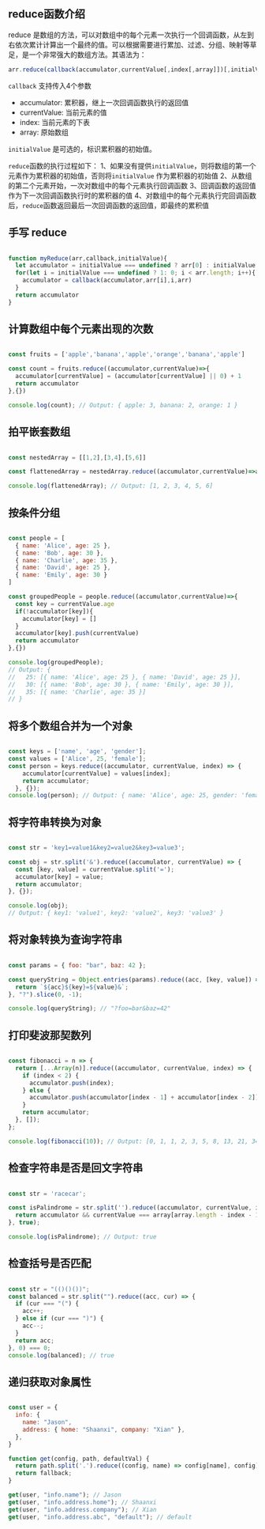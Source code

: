 ## reduce函数介绍

reduce 是数组的方法，可以对数组中的每个元素一次执行一个回调函数，从左到右依次累计计算出一个最终的值。可以根据需要进行累加、过滤、分组、映射等草足，是一个非常强大的数组方法。其语法为：

```js
arr.reduce(callback(accumulator,currentValue[,index[,array]])[,initialValue])
```

`callback` 支持传入4个参数
- accumulator: 累积器，继上一次回调函数执行的返回值
- currentValue: 当前元素的值
- index: 当前元素的下表
- array: 原始数组

`initialValue` 是可选的，标识累积器的初始值。

`reduce`函数的执行过程如下：
1、如果没有提供`initialValue`，则将数组的第一个元素作为累积器的初始值，否则将`initialValue` 作为累积器的初始值
2、从数组的第二个元素开始，一次对数组中的每个元素执行回调函数
3、回调函数的返回值作为下一次回调函数执行时的累积器的值
4、对数组中的每个元素执行完回调函数后，`reduce`函数返回最后一次回调函数的返回值，即最终的累积值

## 手写 reduce

```js

function myReduce(arr,callback,initialValue){
  let accumulator = initialValue === undefined ? arr[0] : initialValue
  for(let i = initialValue === undefined ? 1: 0; i < arr.length; i++){
    accumulator = callback(accumulator,arr[i],i,arr)
  }
  return accumulator
}

```

## 计算数组中每个元素出现的次数

```js

const fruits = ['apple','banana','apple','orange','banana','apple']

const count = fruits.reduce((accumulator,currentValue)=>{
  accumulator[currentValue] = (accumulator[currentValue] || 0) + 1
  return accumulator
},{})

console.log(count); // Output: { apple: 3, banana: 2, orange: 1 }
```

## 拍平嵌套数组

```js

const nestedArray = [[1,2],[3,4],[5,6]]

const flattenedArray = nestedArray.reduce((accumulator,currentValue)=>accumulator.concat(currentValue),[])

console.log(flattenedArray); // Output: [1, 2, 3, 4, 5, 6]

```


## 按条件分组

```js

const people = [
  { name: 'Alice', age: 25 },
  { name: 'Bob', age: 30 },
  { name: 'Charlie', age: 35 },
  { name: 'David', age: 25 },
  { name: 'Emily', age: 30 }
]

const groupedPeople = people.reduce((accumulator,currentValue)=>{
  const key = currentValue.age
  if(!accumulator[key]){
    accumulator[key] = []
  }
  accumulator[key].push(currentValue)
  return accumulator
},{})

console.log(groupedPeople);
// Output: {
//   25: [{ name: 'Alice', age: 25 }, { name: 'David', age: 25 }],
//   30: [{ name: 'Bob', age: 30 }, { name: 'Emily', age: 30 }],
//   35: [{ name: 'Charlie', age: 35 }]
// }

```

## 将多个数组合并为一个对象

```js

const keys = ['name', 'age', 'gender'];
const values = ['Alice', 25, 'female'];
const person = keys.reduce((accumulator, currentValue, index) => {
    accumulator[currentValue] = values[index];
    return accumulator;
  }, {});
console.log(person); // Output: { name: 'Alice', age: 25, gender: 'female' }

```

## 将字符串转换为对象

```js

const str = 'key1=value1&key2=value2&key3=value3';

const obj = str.split('&').reduce((accumulator, currentValue) => {
  const [key, value] = currentValue.split('=');
  accumulator[key] = value;
  return accumulator;
}, {});

console.log(obj);
// Output: { key1: 'value1', key2: 'value2', key3: 'value3' }

```

## 将对象转换为查询字符串

```js

const params = { foo: "bar", baz: 42 };

const queryString = Object.entries(params).reduce((acc, [key, value]) => {
  return `${acc}${key}=${value}&`;
}, "?").slice(0, -1);

console.log(queryString); // "?foo=bar&baz=42"

```

## 打印斐波那契数列

```js

const fibonacci = n => {
  return [...Array(n)].reduce((accumulator, currentValue, index) => {
    if (index < 2) {
      accumulator.push(index);
    } else {
      accumulator.push(accumulator[index - 1] + accumulator[index - 2]);
    }
    return accumulator;
  }, []);
};

console.log(fibonacci(10)); // Output: [0, 1, 1, 2, 3, 5, 8, 13, 21, 34]

```

## 检查字符串是否是回文字符串

```js

const str = 'racecar';

const isPalindrome = str.split('').reduce((accumulator, currentValue, index, array) => {
  return accumulator && currentValue === array[array.length - index - 1];
}, true);

console.log(isPalindrome); // Output: true

```

## 检查括号是否匹配

```js

const str = "(()()())";
const balanced = str.split("").reduce((acc, cur) => {
  if (cur === "(") {
    acc++;
  } else if (cur === ")") {
    acc--;
  }
  return acc;
}, 0) === 0;
console.log(balanced); // true

```

## 递归获取对象属性

```js

const user = {
  info: {
    name: "Jason",
    address: { home: "Shaanxi", company: "Xian" },
  },
}

function get(config, path, defaultVal) {
  return path.split('.').reduce((config, name) => config[name], config) || defaultVal;
  return fallback;
}

get(user, "info.name"); // Jason
get(user, "info.address.home"); // Shaanxi
get(user, "info.address.company"); // Xian
get(user, "info.address.abc", "default"); // default

```
